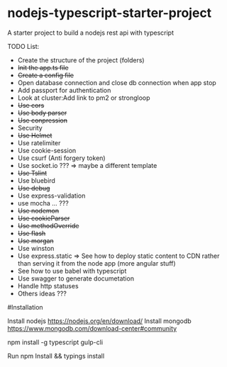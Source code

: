 # nodejs-typescript-starter-project
A starter project to build a nodejs rest api with typescript


TODO List:


- Create the structure of the project (folders)
- ~~Init the app.ts file~~
- ~~Create a config file~~
- Open database connection and close db connection when app stop
- Add passport for authentication
- Look at cluster:Add link to pm2 or strongloop
- ~~Use cors~~
- ~~Use body parser~~
- ~~Use conpression~~
- Security
 - ~~Use Helmet~~
 - Use ratelimiter
 - Use cookie-session
 - Use csurf (Anti forgery token)
- Use socket.io ??? => maybe a different template
- ~~Use Tslint~~
- Use bluebird
- ~~Use debug~~
- Use express-validation
- use mocha ... ??? 
- ~~Use nodemon~~
- ~~Use cookieParser~~
- ~~Use methodOverride~~
- ~~Use flash~~
- ~~Use morgan~~
- Use winston
- Use express.static => See how to deploy static content to CDN rather than serving it from the node app (more angular stuff)
- See how to use babel with typescript
- Use swagger to generate documetation
- Handle http statuses
- Others ideas ???


#Installation

Install nodejs https://nodejs.org/en/download/
Install mongodb https://www.mongodb.com/download-center#community

npm install -g typescript gulp-cli


Run npm Install && typings install
